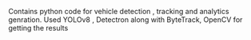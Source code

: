 Contains python code for vehicle detection , tracking and analytics genration. 
Used YOLOv8 , Detectron along with ByteTrack, OpenCV for getting the results
